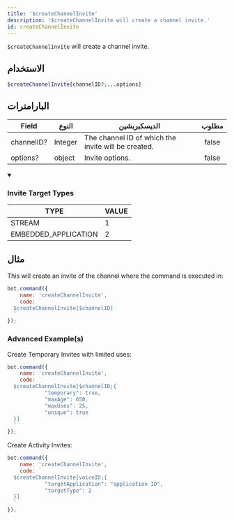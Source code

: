 ```yaml
---
title: '$createChannelInvite'
description: '$createChannelInvite will create a channel invite.'
id: createChannelInvite
---
```


`$createChannelInvite` will create a channel invite.

## الاستخدام

```php
$createChannelInvite[channelID?;...options]
```

## البارامترات

| Field      | النوع   | الديسكبربشين                                        | مطلوب |
| ---------- | ------- | --------------------------------------------------- |:-----:|
| channelID? | Integer | The channel ID of which the invite will be created. | false |
| options?   | object  | Invite options.                                     | false |

<details open>
  <summary><h3> Invite Target Types </h3></summary>

| TYPE                 | VALUE |
| -------------------- | ----- |
| STREAM               | 1     |
| EMBEDDED_APPLICATION | 2     |

</details>

## مثال

This will create an invite of the channel where the command is executed in:

```javascript
bot.command({
    name: 'createChannelInvite',
    code: `
  $createChannelInvite[$channelID]
  `
});
```

### Advanced Example(s)

Create Temporary Invites with limited uses:

```javascript
bot.command({
    name: 'createChannelInvite',
    code: `
  $createChannelInvite[$channelID;{
            "temporary": true,
            "maxAge": 650,
            "maxUses": 25,
            "unique": true
  }]
  `
});
```

Create Activity Invites:

```javascript
bot.command({
    name: 'createChannelInvite',
    code: `
  $createChannelInvite[voiceID;{
            "targetApplication": "application ID",
            "targetType": 2
  }]
  `
});
```
